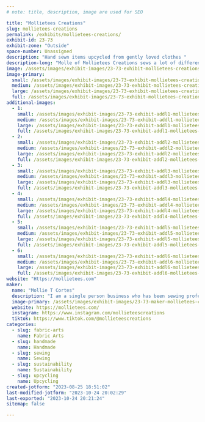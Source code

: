 ```yaml
---
# note: title, description, image are used for SEO

title: "Mollietees Creations"
slug: mollietees-creations
permalink: /exhibits/mollietees-creations/
exhibit-id: 23-73
exhibit-zone: "Outside"
space-number: Unassigned
description: "Hand sewn items upcycled from gently loved clothes "
description-long: "Molle of Mollietees Creations sews a lot of different kinds of cool and useful items - totes and purses, accessories, kitchen ware, pet toys and more - only using second hand clothing, primarily t-shirts. While she can't fix the fast fashion industry, she strives to do her part reducing textile waste and showing people the limits of upcyling are only your creativity."
image: /assets/images/exhibit-images/23-73-exhibit-mollietees-creations-setup-indoor-large.jpg
image-primary: 
  small: /assets/images/exhibit-images/23-73-exhibit-mollietees-creations-setup-indoor-small.jpg
  medium: /assets/images/exhibit-images/23-73-exhibit-mollietees-creations-setup-indoor-medium.jpg
  large: /assets/images/exhibit-images/23-73-exhibit-mollietees-creations-setup-indoor-large.jpg
  full: /assets/images/exhibit-images/23-73-exhibit-mollietees-creations-setup-indoor-full.jpg
additional-images: 
  - 1:
    small: /assets/images/exhibit-images/23-73-exhibit-addl1-mollietees-creations-20230302-174157-batch-1-1678471061338-small.jpg
    medium: /assets/images/exhibit-images/23-73-exhibit-addl1-mollietees-creations-20230302-174157-batch-1-1678471061338-medium.jpg
    large: /assets/images/exhibit-images/23-73-exhibit-addl1-mollietees-creations-20230302-174157-batch-1-1678471061338-large.jpg
    full: /assets/images/exhibit-images/23-73-exhibit-addl1-mollietees-creations-20230302-174157-batch-1-1678471061338-full.jpg
  - 2:
    small: /assets/images/exhibit-images/23-73-exhibit-addl2-mollietees-creations-20230302-185802-batch-5-1678470192482-small.jpg
    medium: /assets/images/exhibit-images/23-73-exhibit-addl2-mollietees-creations-20230302-185802-batch-5-1678470192482-medium.jpg
    large: /assets/images/exhibit-images/23-73-exhibit-addl2-mollietees-creations-20230302-185802-batch-5-1678470192482-large.jpg
    full: /assets/images/exhibit-images/23-73-exhibit-addl2-mollietees-creations-20230302-185802-batch-5-1678470192482-full.jpg
  - 3:
    small: /assets/images/exhibit-images/23-73-exhibit-addl3-mollietees-creations-20230302-192513-batch-5-1678469707177-small.jpg
    medium: /assets/images/exhibit-images/23-73-exhibit-addl3-mollietees-creations-20230302-192513-batch-5-1678469707177-medium.jpg
    large: /assets/images/exhibit-images/23-73-exhibit-addl3-mollietees-creations-20230302-192513-batch-5-1678469707177-large.jpg
    full: /assets/images/exhibit-images/23-73-exhibit-addl3-mollietees-creations-20230302-192513-batch-5-1678469707177-full.jpg
  - 4:
    small: /assets/images/exhibit-images/23-73-exhibit-addl4-mollietees-creations-fb-img-1615675293378-mh1615693070478-small.jpg
    medium: /assets/images/exhibit-images/23-73-exhibit-addl4-mollietees-creations-fb-img-1615675293378-mh1615693070478-medium.jpg
    large: /assets/images/exhibit-images/23-73-exhibit-addl4-mollietees-creations-fb-img-1615675293378-mh1615693070478-large.jpg
    full: /assets/images/exhibit-images/23-73-exhibit-addl4-mollietees-creations-fb-img-1615675293378-mh1615693070478-full.jpg
  - 5:
    small: /assets/images/exhibit-images/23-73-exhibit-addl5-mollietees-creations-screenshot-20230307-180040-chrome-small.jpg
    medium: /assets/images/exhibit-images/23-73-exhibit-addl5-mollietees-creations-screenshot-20230307-180040-chrome-medium.jpg
    large: /assets/images/exhibit-images/23-73-exhibit-addl5-mollietees-creations-screenshot-20230307-180040-chrome-large.jpg
    full: /assets/images/exhibit-images/23-73-exhibit-addl5-mollietees-creations-screenshot-20230307-180040-chrome-full.jpg
  - 6:
    small: /assets/images/exhibit-images/23-73-exhibit-addl6-mollietees-creations-received-878311116560785-small.jpeg
    medium: /assets/images/exhibit-images/23-73-exhibit-addl6-mollietees-creations-received-878311116560785-medium.jpeg
    large: /assets/images/exhibit-images/23-73-exhibit-addl6-mollietees-creations-received-878311116560785-large.jpeg
    full: /assets/images/exhibit-images/23-73-exhibit-addl6-mollietees-creations-received-878311116560785-full.jpeg
website: "Https://mollietees.com"
maker: 
  name: "Mollie T Cortes"
  description: "I am a single person business who has been sewing professionally for 3 years and for fun for more than ten! I started by tailoring the oversized t-shirts I found in thrift stores and at anime conventions to fit better and soon realized that that was just the beginning to what I could do with a sewing machine. I am an avid cosplayer and find great joy in the goth and geek culture!"
  image-primary: /assets/images/exhibit-images/23-73-maker-mollietees-creations-mollietees-logo-medium.jpg
  website: https://mollietees.com/
  instagram: https://www.instagram.com/mollieteescreations 
  tiktok: https://www.tiktok.com/@mollieteescreations
categories: 
  - slug: fabric-arts
    name: Fabric Arts
  - slug: handmade
    name: Handmade
  - slug: sewing
    name: Sewing
  - slug: sustainability
    name: Sustainability
  - slug: upcycling
    name: Upcycling
created-jotform: "2023-08-25 18:51:02"
last-modified-jotform: "2023-10-24 20:02:29"
last-exported: "2023-10-24 20:21:24"
sitemap: false

---
```

